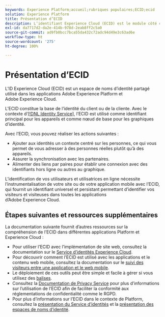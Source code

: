 ```yaml
---
keywords: Experience Platform;accueil;rubriques populaires;ECID;ecid
solution: Experience Platform
title: Présentation d’ECID
description: L’identifiant Experience Cloud (ECID) est le module côté client qui permet d’accéder à la gestion des identités et qui remplit trois fonctions principales.
exl-id: da7717d2-da2e-414b-978d-2eab8ff2c5a0
source-git-commit: ad9fb0bcc7bca55da432c72adc94d49e3c63ad6e
workflow-type: ht
source-wordcount: '275'
ht-degree: 100%

---
```


# Présentation d’ECID

L’ID Experience Cloud (ECID) est un espace de noms d’identité partagé utilisé dans les applications Adobe Experience Platform et Adobe Experience Cloud.

L’ECID constitue la base de l’identité du client ou de la cliente. Avec le contexte d’[[!DNL Identity Service]](./home.md), l’ECID est utilisé comme identifiant principal pour les appareils et comme nœud de base pour les graphiques d’identité.

Avec l’ECID, vous pouvez réaliser les actions suivantes :

* Ajouter aux identités un contexte centré sur les personnes, ce qui vous permet de vous adresser à des personnes réelles plutôt qu’à des appareils.
* Assurer la synchronisation avec les partenaires.
* Alimenter des liens par paires pour établir une connexion avec des identifiants hors ligne ou autres au graphique.

L’identification de vos utilisateurs et utilisatrices en ligne nécessite l’instrumentalisation de votre site ou de votre application mobile avec l’ECID, qui fournit un identifiant universel et persistant permettant d’identifier vos visiteurs et visiteuses dans toutes les applications d’Adobe Experience Cloud.

## Étapes suivantes et ressources supplémentaires

La documentation suivante fournit d’autres ressources sur la compréhension de l’ECID dans différentes applications Platform et Experience Cloud :

* Pour utiliser l’ECID avec l’implémentation de site web, consultez la documentation sur le [Service d’identités Experience Cloud](https://experienceleague.adobe.com/docs/id-service/using/home.html?lang=fr).
* Pour découvrir comment l’ECID est utilisé avec les applications et le contenu web mobile, consultez la documentation sur le [suivi des visiteurs entre une application et le web mobile](https://experienceleague.adobe.com/docs/mobile-services/ios/sdk-reference-ios/hybrid-app.html?lang=fr#sdk-reference-ios).
* Le déploiement de ces outils peut être simple et facile à gérer si vous utilisez des [balises](../tags/home.md).
* Consultez la [Documentation de Privacy Service](../privacy-service/identity-data.md) pour plus d’informations sur l’utilisation de l’ECID afin de faciliter la conformité aux réglementations de confidentialité comme le RGPD.
* Pour plus d’informations sur l’ECID dans le contexte de Platform, consultez la [présentation du Service d’identités](./home.md) et la [présentation des espaces de noms d’identité](./namespaces.md).